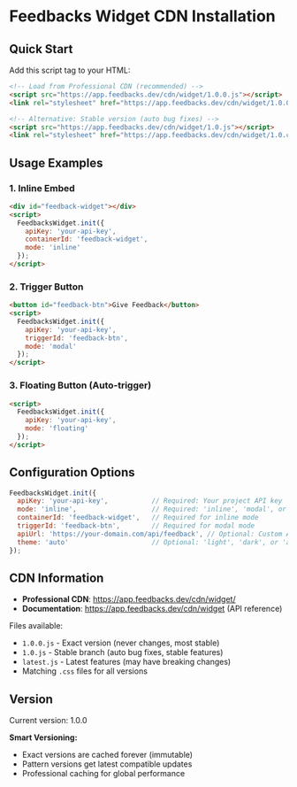 # Feedbacks Widget CDN Installation

## Quick Start

Add this script tag to your HTML:

```html
<!-- Load from Professional CDN (recommended) -->
<script src="https://app.feedbacks.dev/cdn/widget/1.0.0.js"></script>
<link rel="stylesheet" href="https://app.feedbacks.dev/cdn/widget/1.0.0.css">

<!-- Alternative: Stable version (auto bug fixes) -->
<script src="https://app.feedbacks.dev/cdn/widget/1.0.js"></script>
<link rel="stylesheet" href="https://app.feedbacks.dev/cdn/widget/1.0.css">
```

## Usage Examples

### 1. Inline Embed
```html
<div id="feedback-widget"></div>
<script>
  FeedbacksWidget.init({
    apiKey: 'your-api-key',
    containerId: 'feedback-widget',
    mode: 'inline'
  });
</script>
```

### 2. Trigger Button
```html
<button id="feedback-btn">Give Feedback</button>
<script>
  FeedbacksWidget.init({
    apiKey: 'your-api-key',
    triggerId: 'feedback-btn',
    mode: 'modal'
  });
</script>
```

### 3. Floating Button (Auto-trigger)
```html
<script>
  FeedbacksWidget.init({
    apiKey: 'your-api-key',
    mode: 'floating'
  });
</script>
```

## Configuration Options

```javascript
FeedbacksWidget.init({
  apiKey: 'your-api-key',           // Required: Your project API key
  mode: 'inline',                   // Required: 'inline', 'modal', or 'floating'
  containerId: 'feedback-widget',   // Required for inline mode
  triggerId: 'feedback-btn',        // Required for modal mode
  apiUrl: 'https://your-domain.com/api/feedback', // Optional: Custom API endpoint
  theme: 'auto'                     // Optional: 'light', 'dark', or 'auto'
});
```

## CDN Information

- **Professional CDN**: https://app.feedbacks.dev/cdn/widget/
- **Documentation**: https://app.feedbacks.dev/cdn/widget (API reference)

Files available:
- `1.0.0.js` - Exact version (never changes, most stable)
- `1.0.js` - Stable branch (auto bug fixes, stable features)  
- `latest.js` - Latest features (may have breaking changes)
- Matching `.css` files for all versions

## Version

Current version: 1.0.0

**Smart Versioning:**
- Exact versions are cached forever (immutable)
- Pattern versions get latest compatible updates
- Professional caching for global performance